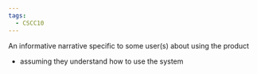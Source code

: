 ```yaml
---
tags:
  - CSCC10
---
```

An informative narrative specific to some user(s) about using the product
- assuming they understand how to use the system